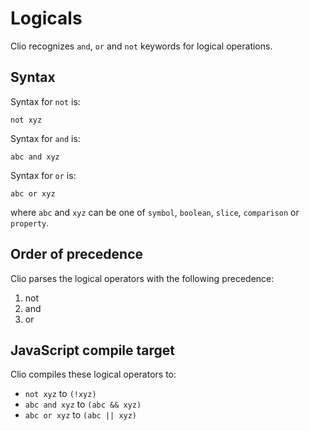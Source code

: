 # Logicals

Clio recognizes `and`, `or` and `not` keywords for logical operations.

## Syntax

Syntax for `not` is:

```clio
not xyz
```

Syntax for `and` is:

```clio
abc and xyz
```

Syntax for `or` is:

```clio
abc or xyz
```

where `abc` and `xyz` can be one of `symbol`, `boolean`, `slice`,
`comparison` or `property`.

## Order of precedence

Clio parses the logical operators with the following precedence:

1. not
2. and
3. or

## JavaScript compile target

Clio compiles these logical operators to:

- `not xyz` to `(!xyz)`
- `abc and xyz` to `(abc && xyz)`
- `abc or xyz` to `(abc || xyz)`
